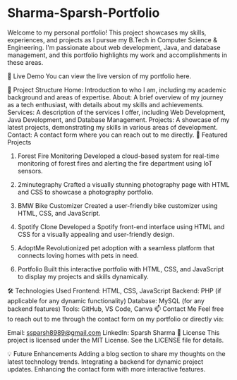 # Sharma-Sparsh-Portfolio
Welcome to my personal portfolio! This project showcases my skills, experiences, and projects as I pursue my B.Tech in Computer Science & Engineering. I'm passionate about web development, Java, and database management, and this portfolio highlights my work and accomplishments in these areas.

🚀 Live Demo
You can view the live version of my portfolio here.

📂 Project Structure
Home: Introduction to who I am, including my academic background and areas of expertise.
About: A brief overview of my journey as a tech enthusiast, with details about my skills and achievements.
Services: A description of the services I offer, including Web Development, Java Development, and Database Management.
Projects: A showcase of my latest projects, demonstrating my skills in various areas of development.
Contact: A contact form where you can reach out to me directly.
💼 Featured Projects
1. Forest Fire Monitoring
Developed a cloud-based system for real-time monitoring of forest fires and alerting the fire department using IoT sensors.

2. 2minutegraphy
Crafted a visually stunning photography page with HTML and CSS to showcase a photography portfolio.

3. BMW Bike Customizer
Created a user-friendly bike customizer using HTML, CSS, and JavaScript.

4. Spotify Clone
Developed a Spotify front-end interface using HTML and CSS for a visually appealing and user-friendly design.

5. AdoptMe
Revolutionized pet adoption with a seamless platform that connects loving homes with pets in need.

6. Portfolio
Built this interactive portfolio with HTML, CSS, and JavaScript to display my projects and skills dynamically.

🛠️ Technologies Used
Frontend: HTML, CSS, JavaScript
Backend: PHP (if applicable for any dynamic functionality)
Database: MySQL (for any backend features)
Tools: GitHub, VS Code, Canva
📫 Contact Me
Feel free to reach out to me through the contact form on my portfolio or directly via:

Email: ssparsh8989@gmail.com
LinkedIn: Sparsh Sharma
📄 License
This project is licensed under the MIT License. See the LICENSE file for details.

💡 Future Enhancements
Adding a blog section to share my thoughts on the latest technology trends.
Integrating a backend for dynamic project updates.
Enhancing the contact form with more interactive features.


